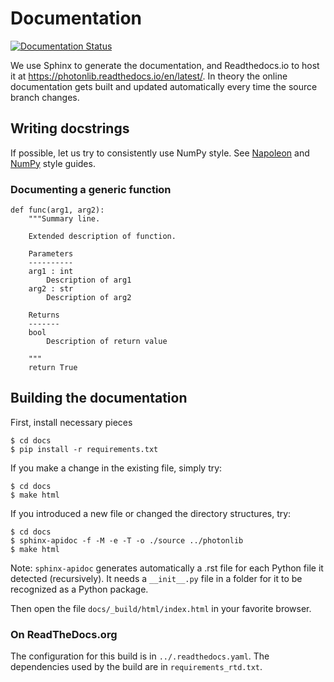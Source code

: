 # Documentation

[![Documentation Status](https://readthedocs.org/projects/photonlib/badge/?version=latest)](https://photonlib.readthedocs.io/en/latest/?badge=latest)


We use Sphinx to generate the documentation, and Readthedocs.io to host it at https://photonlib.readthedocs.io/en/latest/.
In theory the online documentation gets built and updated automatically every time the source branch changes.

## Writing docstrings
If possible, let us try to consistently use NumPy style. See [Napoleon](https://sphinxcontrib-napoleon.readthedocs.io/en/latest/index.html) and [NumPy](https://numpydoc.readthedocs.io/en/latest/format.html) style guides.

### Documenting a generic function
```
def func(arg1, arg2):
    """Summary line.

    Extended description of function.

    Parameters
    ----------
    arg1 : int
        Description of arg1
    arg2 : str
        Description of arg2

    Returns
    -------
    bool
        Description of return value

    """
    return True
```

## Building the documentation

First, install necessary pieces
```
$ cd docs
$ pip install -r requirements.txt
```

If you make a change in the existing file, simply try:
```
$ cd docs
$ make html
```

If you introduced a new file or changed the directory structures, try:
```
$ cd docs
$ sphinx-apidoc -f -M -e -T -o ./source ../photonlib
$ make html
```

Note: `sphinx-apidoc` generates automatically a .rst file for each Python file
it detected (recursively). It needs a `__init__.py` file in a folder for
it to be recognized as a Python package.

Then open the file `docs/_build/html/index.html` in your favorite browser.

### On ReadTheDocs.org
The configuration for this build is in `../.readthedocs.yaml`.
The dependencies used by the build are in `requirements_rtd.txt`.